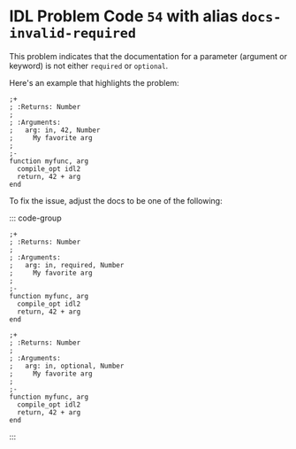 # IDL Problem Code `54` with alias `docs-invalid-required`

<!--@include: ./severity/docs_error.md-->

This problem indicates that the documentation for a parameter (argument or keyword) is not either `required` or `optional`.

Here's an example that highlights the problem:

```idl{5}
;+
; :Returns: Number
;
; :Arguments:
;   arg: in, 42, Number
;     My favorite arg
;
;-
function myfunc, arg
  compile_opt idl2
  return, 42 + arg
end
```

To fix the issue, adjust the docs to be one of the following:

::: code-group

```idl{5} [Required parameter]
;+
; :Returns: Number
;
; :Arguments:
;   arg: in, required, Number
;     My favorite arg
;
;-
function myfunc, arg
  compile_opt idl2
  return, 42 + arg
end
```

```idl{5} [Optional parameter]
;+
; :Returns: Number
;
; :Arguments:
;   arg: in, optional, Number
;     My favorite arg
;
;-
function myfunc, arg
  compile_opt idl2
  return, 42 + arg
end
```

:::
